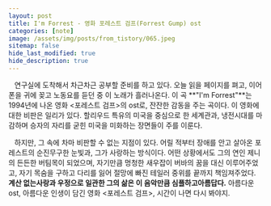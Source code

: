 ```yaml
---
layout: post
title: I'm Forrest - 영화 포레스트 검프(Forrest Gump) ost
categories: [note]
image: /assets/img/posts/from_tistory/065.jpeg
sitemap: false
hide_last_modified: true
hide_description: true
---
```


  
  



   연구실에 도착해서 차근차근 공부할 준비를 하고 있다. 오늘 읽을 페이지를 펴고, 이어폰을 귀에 꽂고 노동요를 듣던 중 이 노래가 흘러나온다. 이 곡 **"I'm Forrest"**는 1994년에 나온 영화 <포레스트 검프\>의 ost로, 잔잔한 감동을 주는 곡이다. 이 영화에 대한 비판은 일리가 있다. 할리우드 특유의 미국을 중심으로 한 세계관과, 냉전시대를 마감하며 승자의 자리를 굳힌 미국을 미화하는 장면들이 주를 이룬다. 

  


   하지만, 그 속에 차마 비판할 수 없는 지점이 있다. 어릴 적부터 장애를 안고 살아온 포레스트의 순진무구한 눈빛과, 그가 사랑하는 방식이다. 어떤 상황에서도 그의 연인 제니의 든든한 버팀목이 되었으며, 자기만큼 멍청한 새우잡이 버바의 꿈을 대신 이루어주었고, 자기 목숨을 구하고 다리를 잃어 절망에 빠진 테일러 중위를 끝까지 책임져주었다. **계산 없는****사랑과 우정으로 일관한 그의 삶은 이 음악만큼 심플하고****아름답다.** 아름다운 ost, 아름다운 인생이 담긴 영화 <포레스트 검프\>, 시간이 나면 다시 봐야지.




  


